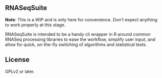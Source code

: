 ## RNASeqSuite

**Note**: This is a WIP and is only here for convenience. Don't expect anything to work properly at this stage.

RNASeqSuite is intended to be a handy cli wrapper in R around common RNASeq processing libraries to ease the workflow, simplify user input, and allow for quick, on-the-fly switching of algorithms and statistical tests. 

## License
GPLv2 or later.
